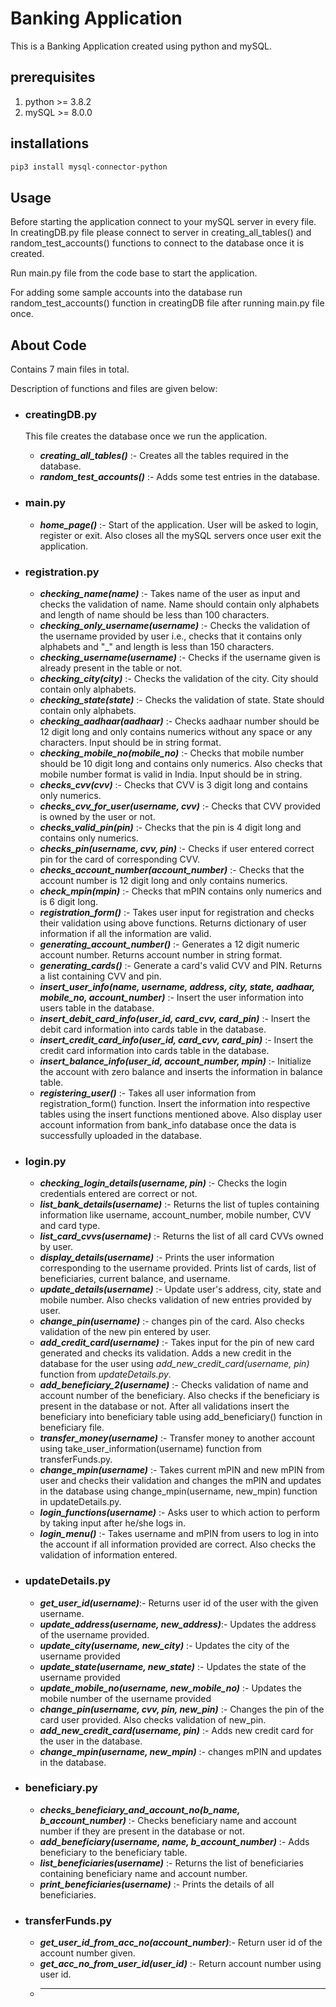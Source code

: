 # Banking Application
 

This is a Banking Application created using python and mySQL.

## prerequisites
1. python >= 3.8.2
2. mySQL >= 8.0.0

## installations
```bash
pip3 install mysql-connector-python
```

## Usage
Before starting the application connect to your mySQL server in every file.
In creatingDB.py file please connect to server in creating_all_tables() and random_test_accounts() functions to connect to the database once it is created.

Run main.py file from the code base to start the application.

For adding some sample accounts into the database run random_test_accounts() function in creatingDB file after running main.py file once. 

## About Code

Contains 7 main files in total.

Description of functions and files are given below: 

- ### creatingDB.py
    This file creates the database once we run the application.
  - ***creating_all_tables()*** :- Creates all the tables required in the database.
  - ***random_test_accounts()*** :- Adds some test entries in the database.
- ### main.py
    
  - ***home_page()*** :- Start of the application. User will be asked to login, register or exit.
                           Also closes all the mySQL servers once user exit the application.
  
- ### registration.py
     - ***checking_name(name)*** :- Takes name of the user as input and checks the validation of name. Name should contain only alphabets and length of name should be less than 100 characters.
     - ***checking_only_username(username)*** :- Checks the validation of the username provided by user i.e., checks that it contains only alphabets and "_" and length is less than 150 characters.
     - ***checking_username(username)*** :- Checks if the username given is already present in the table or not.
     - ***checking_city(city)*** :- Checks the validation of the city. City should contain only alphabets.
     - ***checking_state(state)*** :- Checks the validation of state. State should contain only alphabets.
     - ***checking_aadhaar(aadhaar)*** :- Checks aadhaar number should be 12 digit long and only contains numerics without any space or any characters. Input should be in string format.
     - ***checking_mobile_no(mobile_no)*** :- Checks that mobile number should be 10 digit long and contains only numerics. Also checks that mobile number format is valid in India. Input should be in string.
     - ***checks_cvv(cvv)*** :- Checks that CVV is 3 digit long and contains only numerics.
     - ***checks_cvv_for_user(username, cvv)*** :- Checks that CVV provided is owned by the user or not.
     - ***checks_valid_pin(pin)*** :- Checks that the pin is 4 digit long and contains only numerics.
     - ***checks_pin(username, cvv, pin)*** :-  Checks if user entered correct pin for the card of corresponding CVV.
     - ***checks_account_number(account_number)*** :- Checks that the account number is 12 digit long and only contains numerics.
     - ***check_mpin(mpin)*** :- Checks that mPIN contains only numerics and is 6 digit long.
     - ***registration_form()*** :- Takes user input for registration and checks their validation using above functions. Returns dictionary of user information if all the information are valid.
     - ***generating_account_number()*** :- Generates a 12 digit numeric account number. Returns account number in string format.
     - ***generating_cards()*** :- Generate a card's valid CVV and PIN. Returns a list containing CVV and pin.
     - ***insert_user_info(name, username, address, city, state, aadhaar, mobile_no, account_number)*** :- Insert the user information into users table in the database.
     - ***insert_debit_card_info(user_id, card_cvv, card_pin)*** :- Insert the debit card information into cards table in the database.
     - ***insert_credit_card_info(user_id, card_cvv, card_pin)*** :- Insert the credit card information into cards table in the database.
     - ***insert_balance_info(user_id, account_number, mpin)*** :- Initialize the account with zero balance and inserts the information in balance table.
     - ***registering_user()*** :- Takes all user information from registration_form() function. Insert the information into respective tables using the insert functions mentioned above. Also display user account information from bank_info database once the data is successfully uploaded in the database.
- ### login.py
     - ***checking_login_details(username, pin)*** :- Checks the login credentials entered are correct or not.
     - ***list_bank_details(username)*** :- Returns the list of tuples containing information like username, account_number, mobile number, CVV and card type.
     - ***list_card_cvvs(username)*** :- Returns the list of all card CVVs owned by user.
     - ***display_details(username)*** :-  Prints the user information corresponding to the username provided. Prints list of cards, list of beneficiaries, current balance, and username.
     - ***update_details(username)*** :- Update user's address, city, state and mobile number. Also checks validation of new entries provided by user.
     - ***change_pin(username)*** :- changes pin of the card. Also checks validation of the new pin entered by user.
     - ***add_credit_card(username)*** :- Takes input for the pin of new card generated and checks its validation. Adds a new credit in the database for the user using *add_new_credit_card(username, pin)* function from *updateDetails.py*.
     - ***add_beneficiary_2(username)*** :-  Checks validation of name and account number of the beneficiary. Also checks if the beneficiary is present in the database or not. After all validations insert the beneficiary into beneficiary table using add_beneficiary()
    function in beneficiary file.
     - ***transfer_money(username)*** :- Transfer money to another account using take_user_information(username) function from transferFunds.py.
     - ***change_mpin(username)*** :- Takes current mPIN and new mPIN from user and checks their validation and changes the mPIN and updates in the database using change_mpin(username, new_mpin) function in updateDetails.py.
     - ***login_functions(username)*** :- Asks user to which action to perform by taking input after he/she logs in.
     - ***login_menu()*** :- Takes username and mPIN from users to log in into the account if all information provided are correct. Also checks the validation of information entered.
- ### updateDetails.py
     - ***get_user_id(username)***:- Returns user id of the user with the given username.
     - ***update_address(username, new_address)***:- Updates the address of the username provided.
     - ***update_city(username, new_city)*** :-  Updates the city of the username provided
     - ***update_state(username, new_state)*** :- Updates the state of the username provided
     - ***update_mobile_no(username, new_mobile_no)*** :-  Updates the mobile number of the username provided
     - ***change_pin(username, cvv, pin, new_pin)*** :-  Changes the pin of the card user provided. Also checks validation of new_pin.
     - ***add_new_credit_card(username, pin)*** :- Adds new credit card for the user in the database.
     - ***change_mpin(username, new_mpin)*** :- changes mPIN and updates in the database.
- ### beneficiary.py
     - ***checks_beneficiary_and_account_no(b_name, b_account_number)*** :- Checks beneficiary name and account number if they are present in the database or not.
     - ***add_beneficiary(username, name, b_account_number)*** :- Adds beneficiary to the beneficiary table.
     - ***list_beneficiaries(username)*** :- Returns the list of beneficiaries containing beneficiary name and account number.
     - ***print_beneficiaries(username)*** :- Prints the details of all beneficiaries.
- ### transferFunds.py
 
     - ***get_user_id_from_acc_no(account_number)***:-  Return user id of the account number given.
     - ***get_acc_no_from_user_id(user_id)*** :- Return account number using user id.
     - ******
